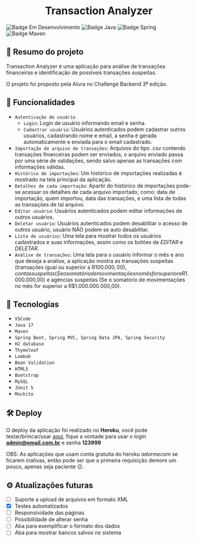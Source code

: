<h1 align="center"> Transaction Analyzer </h1>

![Badge Em Desenvolvimento](https://img.shields.io/static/v1?label=Status&message=Em+Desenvolvimento&color=yellow&style=for-the-badge)
![Badge Java](https://img.shields.io/static/v1?label=Java&message=17&color=orange&style=for-the-badge&logo=java)
![Badge Spring](https://img.shields.io/static/v1?label=Spring&message=v2.6.6&color=brightgreen&style=for-the-badge&logo=spring)
![Badge Maven](https://img.shields.io/static/v1?label=Maven&message=v3.8.4&color=critical&style=for-the-badge&logo=apache+maven)

## :book: Resumo do projeto
Transaction Analyzer é uma aplicação para análise de transações financeiras e identificação de possíveis transações suspeitas. 

O projeto foi proposto pela Alura no Challenge Backend 3ª edição.

## :hammer: Funcionalidades
- `Autenticação de usuário`
  - `Login`: Login de usuário informando email e senha.
  - `Cadastrar usuário`: Usuários autenticados podem cadastrar outros usuários, cadastrando nome e email, a senha é gerada automaticamente e enviada para o email cadastrado.
- `Importação de arquivo de transações`: Arquivos do tipo .csv contendo transações financeiras podem ser enviados, o arquivo enviado passa por uma série de validações, sendo salvo apenas as transações com informações válidas.
- `Histórico de importações`: Um histórico de importações realizadas é mostrado na tela principal da aplicação.
- `Detalhes de cada importação`: Apartir do histórico de importações pode-se acessar os detalhes de cada arquivo importado, como: data de importação, quem importou, data das transações, e uma lista de todas as transações de tal arquivo.
- `Editar usuário`: Usuários autenticados podem editar informações de outros usuários.
- `Deletar usuário`: Usuários autenticados podem desabilitar o acesso de outros usuário, usuário NÃO podem se auto desabilitar.
- `Lista de usuários`: Uma tela para mostrar todos os usuários cadastrados e suas informações, assim como os botões de *EDITAR* e *DELETAR*.
- `Análise de transações`: Uma tela para o usuário informar o mês e ano que deseja a análise, a aplicação mostra as transações suspeitas (transações igual ou superior a R$100.000,00), contas suspeitas (Se o somatório de movimentações no mês for superior a R$1.000.000,00) e agências suspeitas (Se o somatório de movimentações no mês for superior a R$1.000.000.000,00).

## :toolbox: Tecnologias
- `VSCode`
- `Java 17`
- `Maven`
- `Spring Boot, Spring MVC, Spring Data JPA, Spring Security`
- `H2 database`
- `Thymeleaf`
- `Lombok`
- `Bean Validation`
- `HTML5`
- `Bootstrap`
- `MySQL`
- `JUnit 5`
- `Mockito`

## :hammer_and_wrench: Deploy
O deploy da aplicação foi realizado no **Heroku**, você pode testar/brincar/usar [aqui](https://transactions-analyzer-app.herokuapp.com), fique a vontade para usar o login **admin@email.com.br** e senha **123999**

OBS: As aplicações que usam conta gratuita do heroku *adormecem* se ficarem inativas, então pode ser que a primeira requisição demore um pouco, apenas seja paciente :wink:.

## :gear: Atualizações futuras
- [ ] Suporte a upload de arquivos em formato XML
- [x] Testes automatizados
- [ ] Responsividade das páginas
- [ ] Possibilidade de alterar senha
- [ ] Aba para exemplificar o formato dos dados
- [ ] Aba para mostrar bancos salvos no sistema